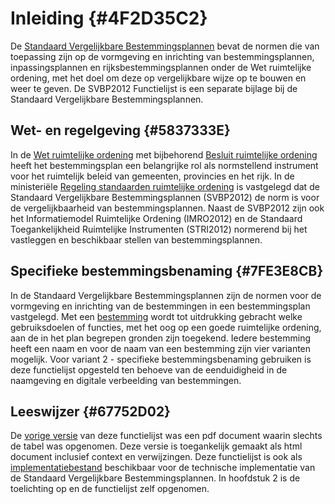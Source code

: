 # Inleiding  {#4F2D35C2}
De <a href='https://docs.geostandaarden.nl/ro/svbp/' target='_blank'>Standaard Vergelijkbare Bestemmingsplannen</a> bevat de normen die van toepassing zijn op de vormgeving en inrichting van bestemmingsplannen, inpassingsplannen en rijksbestemmingsplannen onder de Wet ruimtelijke ordening, met het doel om deze op vergelijkbare wijze op te bouwen en weer te geven. De SVBP2012 Functielijst is een separate bijlage bij de Standaard Vergelijkbare Bestemmingsplannen.
## Wet- en regelgeving {#5837333E}
In de <a href='http://wetten.overheid.nl/BWBR0020449' target='_blank'>Wet ruimtelijke ordening</a> met bijbehorend <a href='http://wetten.overheid.nl/BWBR0023798' target='_blank'>Besluit ruimtelijke ordening</a> heeft het bestemmingsplan een belangrijke rol als normstellend instrument voor het ruimtelijk beleid van gemeenten, provincies en het rijk. In de ministeriële <a href='http://wetten.overheid.nl/BWBR0031829' target='_blank'>Regeling standaarden ruimtelijke ordening</a>  is vastgelegd dat de Standaard Vergelijkbare Bestemmingsplannen (SVBP2012) de norm is voor de vergelijkbaarheid van bestemmingsplannen. Naast de SVBP2012 zijn ook het Informatiemodel Ruimtelijke Ordening (IMRO2012) en de Standaard Toegankelijkheid Ruimtelijke Instrumenten (STRI2012) normerend bij het vastleggen en beschikbaar stellen van bestemmingsplannen.
## Specifieke bestemmingsbenaming {#7FE3E8CB}
In de Standaard Vergelijkbare Bestemmingsplannen zijn de normen voor de vormgeving en inrichting van de bestemmingen in een bestemmingsplan vastgelegd. Met een <a href='https://docs.geostandaarden.nl/ro/svbp/' target='_blank'>bestemming</a> wordt tot uitdrukking gebracht welke gebruiksdoelen of functies, met het oog op een goede ruimtelijke ordening, aan de in het plan begrepen gronden zijn toegekend.
Iedere bestemming heeft een naam en voor de naam van een bestemming zijn vier varianten mogelijk. Voor variant 2 - specifieke bestemmingsbenaming gebruiken is deze functielijst opgesteld ten behoeve van de eenduidigheid in de naamgeving en digitale verbeelding van bestemmingen. 
## Leeswijzer {#67752D02}
De <a href='http://ro-standaarden.geonovum.nl/2012/SVBP/1.2/SVBP2012-Functielijst-v1.2.1.pdf' target='_blank'>vorige versie</a> van deze functielijst was een pdf document waarin slechts de tabel was opgenomen. Deze versie is toegankelijk gemaakt als html document inclusief context en verwijzingen. 
Deze functielijst is ook als <a href='https://www.geonovum.nl/geo-standaarden/ro-standaarden-ruimtelijke-ordening/standaard-vergelijkbare-bestemmingsplannen' target='_blank'>implementatiebestand</a> beschikbaar voor de technische implementatie van de Standaard Vergelijkbare Bestemmingsplannen. 
In hoofdstuk 2 is de toelichting op en de functielijst zelf opgenomen. 
